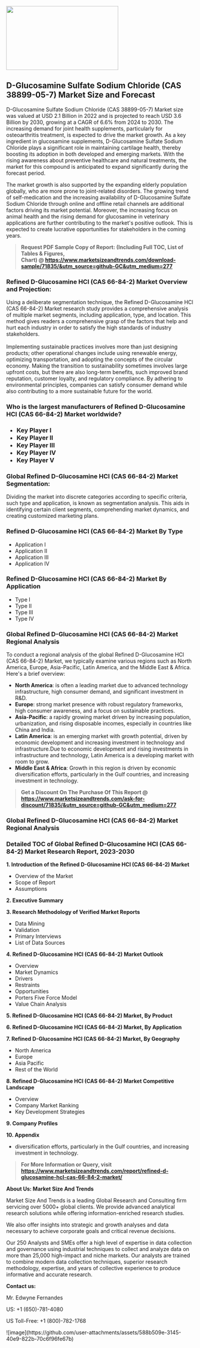 <p><img class="alignnone size-medium wp-image-20088" src="https://ffe5etoiles.com/wp-content/uploads/2024/12/MST1-300x171.png" alt="" width="300" height="171" /></p><h2>D-Glucosamine Sulfate Sodium Chloride (CAS 38899-05-7) Market Size and Forecast</h2> <p>D-Glucosamine Sulfate Sodium Chloride (CAS 38899-05-7) Market size was valued at USD 2.1 Billion in 2022 and is projected to reach USD 3.6 Billion by 2030, growing at a CAGR of 6.6% from 2024 to 2030. The increasing demand for joint health supplements, particularly for osteoarthritis treatment, is expected to drive the market growth. As a key ingredient in glucosamine supplements, D-Glucosamine Sulfate Sodium Chloride plays a significant role in maintaining cartilage health, thereby boosting its adoption in both developed and emerging markets. With the rising awareness about preventive healthcare and natural treatments, the market for this compound is anticipated to expand significantly during the forecast period.</p> <p>The market growth is also supported by the expanding elderly population globally, who are more prone to joint-related disorders. The growing trend of self-medication and the increasing availability of D-Glucosamine Sulfate Sodium Chloride through online and offline retail channels are additional factors driving its market potential. Moreover, the increasing focus on animal health and the rising demand for glucosamine in veterinary applications are further contributing to the market's positive outlook. This is expected to create lucrative opportunities for stakeholders in the coming years.</p> </p><blockquote id="" class=""><strong>Request PDF Sample Copy of Report: (Including Full TOC, List of Tables &amp; Figures, Chart)&nbsp;@&nbsp;<strong><a href="https://www.marketsizeandtrends.com/download-sample/71835/&utm_source=github-GC&utm_medium=277" target="_blank">https://www.marketsizeandtrends.com/download-sample/71835/&utm_source=github-GC&utm_medium=277</a></strong></strong></blockquote><h3 id="" class="">Refined D-Glucosamine HCl (CAS 66-84-2) Market&nbsp;Overview and Projection:</h3><p id="" class="">Using a deliberate segmentation technique, the Refined D-Glucosamine HCl (CAS 66-84-2) Market research study provides a comprehensive analysis of multiple market segments, including application, type, and location. This method gives readers a comprehensive grasp of the factors that help and hurt each industry in order to satisfy the high standards of industry stakeholders. <br /> <br />Implementing sustainable practices involves more than just designing products; other operational changes include using renewable energy, optimizing transportation, and adopting the concepts of the circular economy. Making the transition to sustainability sometimes involves large upfront costs, but there are also long-term benefits, such improved brand reputation, customer loyalty, and regulatory compliance. By adhering to environmental principles, companies can satisfy consumer demand while also contributing to a more sustainable future for the world.</p><h3 id="" class="">Who is the largest manufacturers of&nbsp;Refined D-Glucosamine HCl (CAS 66-84-2) Market worldwide?</h3><h3 class=""><p><ul><li>Key Player I </li><li> Key Player II </li><li> Key Player III </li><li> Key Player IV </li><li> Key Player V</li></ul></p></h3><h3 id="" class="">Global&nbsp;Refined D-Glucosamine HCl (CAS 66-84-2) Market Segmentation:</h3><p id="" class="">Dividing the market into discrete categories according to specific criteria, such type and application, is known as segmentation analysis. This aids in identifying certain client segments, comprehending market dynamics, and creating customized marketing plans.</p><h3 id="" class="">Refined D-Glucosamine HCl (CAS 66-84-2) Market&nbsp;By Type</h3><p><p><ul><li>Application I </li><li> Application II </li><li> Application III </li><li> Application IV</p></li></ul></p></p><h3 id="" class="">Refined D-Glucosamine HCl (CAS 66-84-2) Market&nbsp;By Application</h3><p class=""><p><ul><li>Type I </li><li> Type II </li><li> Type III </li><li> Type IV</li></ul></p></p><h3 id="" class="">Global Refined D-Glucosamine HCl (CAS 66-84-2) Market Regional Analysis</h3><p id="" class="">To conduct a regional analysis of the global Refined D-Glucosamine HCl (CAS 66-84-2) Market, we typically examine various regions such as North America, Europe, Asia-Pacific, Latin America, and the Middle East &amp; Africa. Here's a brief overview:</p><ul><li><strong>North America</strong>: is often a leading market due to advanced technology infrastructure, high consumer demand, and significant investment in R&amp;D.</li><li><strong>Europe</strong>: strong market presence with robust regulatory frameworks, high consumer awareness, and a focus on sustainable practices.</li><li><strong>Asia-Pacific</strong>: a rapidly growing market driven by increasing population, urbanization, and rising disposable incomes, especially in countries like China and India.</li><li><strong>Latin America</strong>: is an emerging market with growth potential, driven by economic development and increasing investment in technology and infrastructure.Due to economic development and rising investments in infrastructure and technology, Latin America is a developing market with room to grow.</li><li><strong>Middle East &amp; Africa</strong>: Growth in this region is driven by economic diversification efforts, particularly in the Gulf countries, and increasing investment in technology.</li></ul><blockquote id="" class=""><strong>Get a Discount On The Purchase Of This Report @ <strong><a href="https://www.marketsizeandtrends.com/ask-for-discount/71835/&utm_source=github-GC&utm_medium=277" target="_blank">https://www.marketsizeandtrends.com/ask-for-discount/71835/&utm_source=github-GC&utm_medium=277</a></strong></strong></blockquote><h3 id="" class="">Global Refined D-Glucosamine HCl (CAS 66-84-2) Market Regional Analysis</h3><h3 id="" class="">Detailed TOC of Global Refined D-Glucosamine HCl (CAS 66-84-2) Market Research Report, 2023-2030</h3><p id="" class=""><strong>1. Introduction of the Refined D-Glucosamine HCl (CAS 66-84-2) Market</strong></p><ul><li>Overview of the Market</li><li>Scope of Report</li><li>Assumptions</li></ul><p id="" class=""><strong>2. Executive Summary</strong></p><p id="" class=""><strong>3. Research Methodology of Verified Market Reports</strong></p><ul><li>Data Mining</li><li>Validation</li><li>Primary Interviews</li><li>List of Data Sources</li></ul><p id="" class=""><strong>4. Refined D-Glucosamine HCl (CAS 66-84-2) Market Outlook</strong></p><ul><li>Overview</li><li>Market Dynamics</li><li>Drivers</li><li>Restraints</li><li>Opportunities</li><li>Porters Five Force Model</li><li>Value Chain Analysis</li></ul><p id="" class=""><strong>5. Refined D-Glucosamine HCl (CAS 66-84-2) Market, By Product</strong></p><p id="" class=""><strong>6. Refined D-Glucosamine HCl (CAS 66-84-2) Market, By Application</strong></p><p id="" class=""><strong>7. Refined D-Glucosamine HCl (CAS 66-84-2) Market, By Geography</strong></p><ul><li>North America</li><li>Europe</li><li>Asia Pacific</li><li>Rest of the World</li></ul><p id="" class=""><strong>8. Refined D-Glucosamine HCl (CAS 66-84-2) Market Competitive Landscape</strong></p><ul><li>Overview</li><li>Company Market Ranking</li><li>Key Development Strategies</li></ul><p id="" class=""><strong>9. Company Profiles</strong></p><p id="" class=""><strong>10. Appendix</strong></p><ul><li>diversification efforts, particularly in the Gulf countries, and increasing investment in technology.</li></ul><blockquote id="" class=""><strong>For More Information or Query, visit <strong><strong><a href="https://www.marketsizeandtrends.com/report/refined-d-glucosamine-hcl-cas-66-84-2-market/" target="_blank">https://www.marketsizeandtrends.com/report/refined-d-glucosamine-hcl-cas-66-84-2-market/</a></strong></strong></strong></blockquote><p id="" class=""><strong>About Us: Market Size And Trends</strong></p><p id="" class="">Market Size And Trends is a leading Global Research and Consulting firm servicing over 5000+ global clients. We provide advanced analytical research solutions while offering information-enriched research studies.</p><p id="" class="">We also offer insights into strategic and growth analyses and data necessary to achieve corporate goals and critical revenue decisions.</p><p id="" class="">Our 250 Analysts and SMEs offer a high level of expertise in data collection and governance using industrial techniques to collect and analyze data on more than 25,000 high-impact and niche markets. Our analysts are trained to combine modern data collection techniques, superior research methodology, expertise, and years of collective experience to produce informative and accurate research.</p><p id="" class=""><strong>Contact us:</strong></p><p id="" class="">Mr. Edwyne Fernandes</p><p id="" class="">US: +1 (650)-781-4080</p><p id="" class="">US Toll-Free: +1 (800)-782-1768</p>
![image](https://github.com/user-attachments/assets/588b509e-3145-40e9-822b-70c6f96fe67b)
